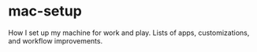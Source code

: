 # mac-setup
How I set up my machine for work and play. Lists of apps, customizations, and workflow improvements.
